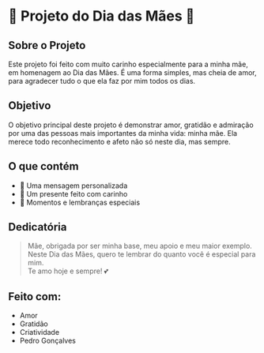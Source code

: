 # 💐 Projeto do Dia das Mães 💖

## Sobre o Projeto

Este projeto foi feito com muito carinho especialmente para a minha mãe, em homenagem ao Dia das Mães. É uma forma simples, mas cheia de amor, para agradecer tudo o que ela faz por mim todos os dias.

## Objetivo

O objetivo principal deste projeto é demonstrar amor, gratidão e admiração por uma das pessoas mais importantes da minha vida: minha mãe. Ela merece todo reconhecimento e afeto não só neste dia, mas sempre.

## O que contém

- 💌 Uma mensagem personalizada
- 🎁 Um presente feito com carinho
- 💖 Momentos e lembranças especiais

## Dedicatória

> Mãe, obrigada por ser minha base, meu apoio e meu maior exemplo.  
> Neste Dia das Mães, quero te lembrar do quanto você é especial para mim.  
> Te amo hoje e sempre! 💕

## Feito com:

- Amor
- Gratidão
- Criatividade
- Pedro Gonçalves

